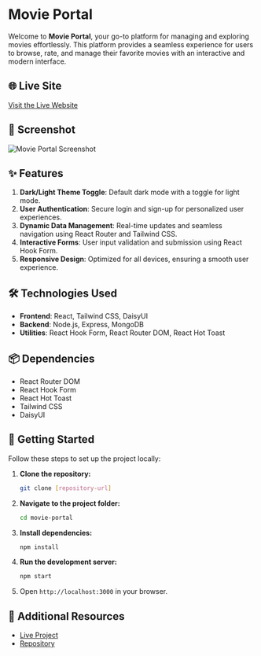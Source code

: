 # Movie Portal

Welcome to **Movie Portal**, your go-to platform for managing and exploring movies effortlessly. This platform provides a seamless experience for users to browse, rate, and manage their favorite movies with an interactive and modern interface.

## 🌐 Live Site
[Visit the Live Website](https://assignment-10-bf625.web.app/)

## 📸 Screenshot
![Movie Portal Screenshot](https://i.ibb.co.com/67VnWmkD/Screenshot-2025-02-05-152815.png) 
## ✨ Features
1. **Dark/Light Theme Toggle**: Default dark mode with a toggle for light mode.
2. **User Authentication**: Secure login and sign-up for personalized user experiences.
3. **Dynamic Data Management**: Real-time updates and seamless navigation using React Router and Tailwind CSS.
4. **Interactive Forms**: User input validation and submission using React Hook Form.
5. **Responsive Design**: Optimized for all devices, ensuring a smooth user experience.

## 🛠️ Technologies Used
- **Frontend**: React, Tailwind CSS, DaisyUI
- **Backend**: Node.js, Express, MongoDB
- **Utilities**: React Hook Form, React Router DOM, React Hot Toast

## 📦 Dependencies
- React Router DOM
- React Hook Form
- React Hot Toast
- Tailwind CSS
- DaisyUI

## 🚀 Getting Started
Follow these steps to set up the project locally:
1. **Clone the repository:**
   ```sh
   git clone [repository-url]
   ```
2. **Navigate to the project folder:**
   ```sh
   cd movie-portal
   ```
3. **Install dependencies:**
   ```sh
   npm install
   ```
4. **Run the development server:**
   ```sh
   npm start
   ```
5. Open `http://localhost:3000` in your browser.

## 🔗 Additional Resources
- [Live Project](https://assignment-10-bf625.web.app/)
- [Repository](https://github.com/khushiiakter/Movie-Portal) 


